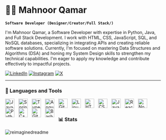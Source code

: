 # 🏄‍♀️ Mahnoor Qamar

**`Software Developer (Designer/Creator/Full Stack/)`**

I'm Mahnoor Qamar, a Software Developer with expertise in Python, Java, and Full Stack Development. I work with HTML, CSS, JavaScript, SQL, and NoSQL databases, specializing in integrating APIs and creating reliable software solutions. Currently, I'm focused on mastering Data Structures and Algorithms (DSA) and honing my System Design skills to strengthen my technical capabilities. I'm eager to apply my knowledge and contribute effectively to impactful projects.


<a href="https://www.linkedin.com/in/mahnoorqamar/" target="_blank"><img src="https://img.shields.io/badge/LinkedIn-%230077B5.svg?&style=flat-square&logo=linkedin&logoColor=white" alt="LinkedIn"></a>
<a href="https://www.instagram.com/mahnoor.qamar1//" target="_blank"><img src="https://img.shields.io/badge/Instagram-%23E4405F.svg?&style=flat-square&logo=instagram&logoColor=white" alt="Instagram"></a>
<a href="https://x.com/MahnoorQamar5" target="_blank"><img src="https://img.shields.io/badge/Twitter-%231877F2.svg?&style=flat-square&logo=X&logoColor=Black" alt="X"></a>


---

### 🧰 Languages and Tools

<img align="left" alt="Java" width="30px" style="padding-right:10px;" src="https://cdn.jsdelivr.net/gh/devicons/devicon/icons/java/java-original.svg"/>
<img align="left" alt="Spring" width="30px" style="padding-right:10px;" src="https://cdn.jsdelivr.net/gh/devicons/devicon/icons/spring/spring-original.svg" />
<img align="left" alt="TypeScript" width="30px" style="padding-right:10px;" src="https://cdn.jsdelivr.net/gh/devicons/devicon/icons/typescript/typescript-plain.svg" />
<img align="left" alt="Angular" width="30px" style="padding-right:10px;" src="https://cdn.jsdelivr.net/gh/devicons/devicon/icons/angularjs/angularjs-plain.svg" />
<img align="left" alt="Git" width="30px" style="padding-right:10px;" src="https://cdn.jsdelivr.net/gh/devicons/devicon/icons/git/git-original.svg" />
<img align="left" alt="Linux" width="30px" style="padding-right:10px;" src="https://cdn.jsdelivr.net/gh/devicons/devicon/icons/linux/linux-original.svg" />
<img align="left" alt="HTML" width="30px" style="padding-right:10px;" src="https://cdn.jsdelivr.net/gh/devicons/devicon/icons/html5/html5-plain.svg" />
<img align="left" alt="CSS" width="30px" style="padding-right:10px;" src="https://cdn.jsdelivr.net/gh/devicons/devicon/icons/css3/css3-plain.svg" />
<img align="left" alt="JavaScript" width="30px" style="padding-right:10px;" src="https://cdn.jsdelivr.net/gh/devicons/devicon/icons/javascript/javascript-plain.svg" />
<img align="left" alt="React" width="30px" style="padding-right:10px;" src="https://cdn.jsdelivr.net/gh/devicons/devicon/icons/react/react-original.svg" />
<img align="left" alt="NodeJS" width="30px" style="padding-right:10px;" src="https://cdn.jsdelivr.net/gh/devicons/devicon/icons/nodejs/nodejs-original.svg" />
<img align="left" alt="Python" width="30px" style="padding-right:10px;" src="https://cdn.jsdelivr.net/gh/devicons/devicon/icons/python/python-plain.svg" />
<img align="left" alt="C++" width="30px" style="padding-right:10px;" src="https://cdn.jsdelivr.net/gh/devicons/devicon/icons/cplusplus/cplusplus-line.svg" />
<img align="left" alt="GitHub" width="30px" style="padding-right:10px;" src="https://cdn.jsdelivr.net/gh/devicons/devicon/icons/github/github-original.svg" />
<img align="left" alt="Bash" width="30px" style="padding-right:10px;" src="https://cdn.jsdelivr.net/gh/devicons/devicon/icons/bash/bash-original.svg" />
<br />

#

### 📊 Stats

<img src="https://myreadme.vercel.app/api/embed/mahnoorqamar?panels=userstatistics,toprepositories,toplanguages,commitgraph" alt="reimaginedreadme" />


#
<!--
<details>
 <summary><h3>👨‍💻 Forrest's Coding Journey</h3></summary>
   Certainly, apart from the e-commerce websites and platform of Mirak Media, some other note-worthy projects that have extended my capabilities and made my professional journey enriching were Text-to-Speech APIs. I have developed a collaborative tool for remote teams based on technologies, including real-time communication/synchronization using WebSocket. The developed tool was for increasing productivity in support of easy group collaborations among distributed teams located in various places. Additionally, I am interested in the field of mobile application development. I have experience with projects in which I could apply React Native to develop cross-platform mobile apps. These applications were developed to provide both iOS and Android with intuitive user interfaces that give a flawless performance, suiting diverging needs and tastes. Furthermore, my experience extends to data analysis and visualization. I have built some data-driven solutions by using a few libraries such as Pandas and Matplotlib in Python. These projects are based on processing sizeable datasets, computing important insights out of the statistical analysis of this data, and presenting findings in a visually appealing manner. I thrive on increasing knowledge and experience in my career. I am a continuous learner, always updating myself in the face of rapid technological development and following best practices to write good software. I look forward to applying my expertise to forward-thinking projects that bring about positive change for the end users and all associated stakeholders.
-->
[website]: https://mirakmedia.com
[youtube]: https://youtube.com/mirakmedia
